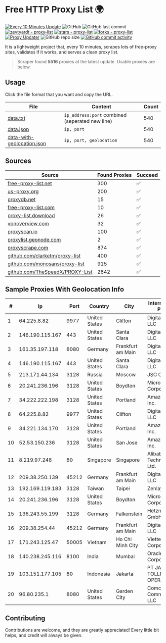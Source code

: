 
# Free HTTP Proxy List 🌍

[![Every 10 Minutes Update](https://github.com/mertguvencli/http-proxy-list/actions/workflows/main.yml/badge.svg?branch=main)](https://github.com/mertguvencli/http-proxy-list/actions/workflows/main.yml)
![GitHub](https://img.shields.io/github/license/mertguvencli/http-proxy-list)
![GitHub last commit](https://img.shields.io/github/last-commit/mertguvencli/http-proxy-list)
[![zevtyardt - proxy-list](https://img.shields.io/static/v1?label=zevtyardt&message=proxy-list&color=blue&logo=github)](https://github.com/zevtyardt/proxy-list "Go to GitHub repo")
[![stars - proxy-list](https://img.shields.io/github/stars/zevtyardt/proxy-list?style=social)](https://github.com/zevtyardt/proxy-list)
[![forks - proxy-list](https://img.shields.io/github/forks/zevtyardt/proxy-list?style=social)](https://github.com/zevtyardt/proxy-list)
[![Proxy Updater](https://github.com/zevtyardt/proxy-list/workflows/Proxy%20Updater/badge.svg)](https://github.com/zevtyardt/proxy-list/actions?query=workflow:"Proxy+Updater")
![GitHub repo size](https://img.shields.io/github/repo-size/zevtyardt/proxy-list)
[![GitHub commit activity](https://img.shields.io/github/commit-activity/m/zevtyardt/proxy-list?logo=commits)](https://github.com/zevtyardt/proxy-list/commits/main)

It is a lightweight project that, every 10 minutes, scrapes lots of free-proxy sites, validates if it works, and serves a clean proxy list.

> Scraper found **5516** proxies at the latest update. Usable proxies are below.

## Usage

Click the file format that you want and copy the URL.

|File|Content|Count|
|----|-------|-----|
|[data.txt](https://raw.githubusercontent.com/mertguvencli/http-proxy-list/main/proxy-list/data.txt)|`ip_address:port` combined (seperated new line)|540|
|[data.json](https://raw.githubusercontent.com/mertguvencli/http-proxy-list/main/proxy-list/data.json)|`ip, port`|540|
|[data-with-geolocation.json](https://raw.githubusercontent.com/mertguvencli/http-proxy-list/main/proxy-list/data-with-geolocation.json)|`ip, port, geolocation`|540|

## Sources

|Source|Found Proxies|Succeed|
|------|-------------|-------|
|[free-proxy-list.net](https://free-proxy-list.net)|300|✅|
|[us-proxy.org](https://www.us-proxy.org)|200|✅|
|[proxydb.net](http://proxydb.net)|15|✅|
|[free-proxy-list.com](https://free-proxy-list.com/?page=&port=&type%5B%5D=http&type%5B%5D=https&up_time=0&search=Search)|10|✅|
|[proxy-list.download](https://www.proxy-list.download/HTTP)|26|✅|
|[vpnoverview.com](https://vpnoverview.com/privacy/anonymous-browsing/free-proxy-servers)|32|✅|
|[proxyscan.io](https://www.proxyscan.io)|100|✅|
|[proxylist.geonode.com](https://proxylist.geonode.com/api/proxy-list?limit=300&page=1&sort_by=lastChecked&sort_type=desc&protocols=http,https)|2|✅|
|[proxyscrape.com](https://api.proxyscrape.com/v2/?request=displayproxies&protocol=http&timeout=10000&country=all&ssl=all&anonymity=all)|874|✅|
|[github.com/clarketm/proxy-list](https://raw.githubusercontent.com/clarketm/proxy-list/master/proxy-list-raw.txt)|400|✅|
|[github.com/monosans/proxy-list](https://raw.githubusercontent.com/monosans/proxy-list/main/proxies/http.txt)|915|✅|
|[github.com/TheSpeedX/PROXY-List](https://raw.githubusercontent.com/TheSpeedX/PROXY-List/master/http.txt)|2642|✅|


## Sample Proxies With Geolocation Info

|#|Ip|Port|Country|City|Internet Service Provider|
|-|--|----|-------|----|-------------------------|
|1|64.225.8.82|9977|United States|Clifton|DigitalOcean, LLC|
|2|146.190.115.167|443|United States|Santa Clara|DigitalOcean, LLC|
|3|161.35.197.118|8080|Germany|Frankfurt am Main|DigitalOcean, LLC|
|4|146.190.115.167|443|United States|Santa Clara|DigitalOcean, LLC|
|5|213.171.44.134|3128|Russia|Moscow|JSC Comcor|
|6|20.241.236.196|3128|United States|Boydton|Microsoft Corporation|
|7|34.222.222.198|3128|United States|Portland|Amazon.com, Inc.|
|8|64.225.8.82|9977|United States|Clifton|DigitalOcean, LLC|
|9|34.221.134.170|3128|United States|Portland|Amazon.com, Inc.|
|10|52.53.150.236|3128|United States|San Jose|Amazon.com, Inc.|
|11|8.219.97.248|80|Singapore|Singapore|Alibaba (US) Technology Co., Ltd.|
|12|209.38.250.139|45212|Germany|Frankfurt am Main|DigitalOcean, LLC|
|13|192.169.119.183|3128|Taiwan|Taipei|Zenlayer Inc|
|14|20.241.236.196|3128|United States|Boydton|Microsoft Corporation|
|15|136.243.55.199|3128|Germany|Falkenstein|Hetzner Online GmbH|
|16|209.38.254.44|45212|Germany|Frankfurt am Main|DigitalOcean, LLC|
|17|171.243.125.47|50005|Vietnam|Ho Chi Minh City|Viettel Corporation|
|18|140.238.245.116|8100|India|Mumbai|Oracle Corporation|
|19|103.151.177.105|80|Indonesia|Jakarta|PT JASAMARGA TOLLROAD OPERATOR|
|20|96.80.235.1|8080|United States|Garden City|Comcast Cable Communications, LLC|



## Contributing

Contributions are welcome, and they are greatly appreciated! Every
little bit helps, and credit will always be given.

